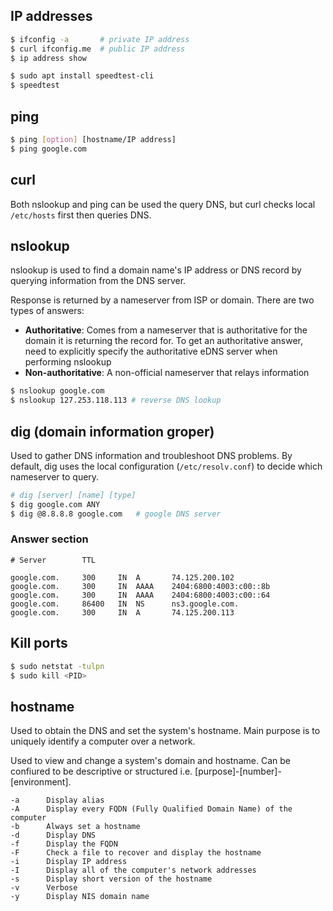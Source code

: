 ## IP addresses

```sh
$ ifconfig -a       # private IP address
$ curl ifconfig.me  # public IP address
$ ip address show

$ sudo apt install speedtest-cli
$ speedtest
```

## ping

```sh
$ ping [option] [hostname/IP address]
$ ping google.com
```

## curl

Both nslookup and ping can be used the query DNS, but curl checks local `/etc/hosts` first then queries DNS.

## nslookup

nslookup is used to find a domain name's IP address or DNS record by querying information from the DNS server.

Response is returned by a nameserver from ISP or domain. There are two types of answers:

- **Authoritative**: Comes from a nameserver that is authoritative for the domain it is returning the record for. To get an authoritative answer, need to explicitly specify the authoritative eDNS server when performing nslookup
- **Non-authoritative**: A non-official nameserver that relays information

```sh
$ nslookup google.com
$ nslookup 127.253.118.113 # reverse DNS lookup
```

## dig (domain information groper)

Used to gather DNS information and troubleshoot DNS problems. By default, dig uses the local configuration (`/etc/resolv.conf`) to decide which nameserver to query.

```sh
# dig [server] [name] [type]
$ dig google.com ANY
$ dig @8.8.8.8 google.com   # google DNS server
```

### Answer section

```
# Server        TTL

google.com.		300	    IN	A	    74.125.200.102
google.com.		300	    IN	AAAA	2404:6800:4003:c00::8b
google.com.		300	    IN	AAAA	2404:6800:4003:c00::64
google.com.		86400	IN	NS	    ns3.google.com.
google.com.		300	    IN	A	    74.125.200.113
```

## Kill ports

```sh
$ sudo netstat -tulpn
$ sudo kill <PID>
```

## hostname

Used to obtain the DNS and set the system's hostname. Main purpose is to uniquely identify a computer over a network.

Used to view and change a system's domain and hostname. Can be confiured to be descriptive or structured i.e. [purpose]-[number]-[environment].

```
-a      Display alias
-A      Display every FQDN (Fully Qualified Domain Name) of the computer
-b      Always set a hostname
-d      Display DNS
-f      Display the FQDN
-F      Check a file to recover and display the hostname
-i      Display IP address
-I      Display all of the computer's network addresses
-s      Display short version of the hostname
-v      Verbose
-y      Display NIS domain name
```
